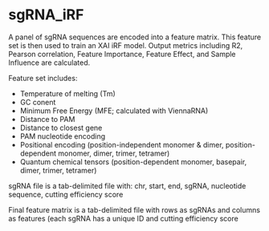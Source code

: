 # sgRNA_iRF
A panel of sgRNA sequences are encoded into a feature matrix. This feature set is then used to train an XAI iRF model.  Output metrics including R2, Pearson correlation, Feature Importance, Feature Effect, and Sample Influence are calculated.

Feature set includes:
- Temperature of melting (Tm)
- GC conent
- Minimum Free Energy (MFE; calculated with ViennaRNA)
- Distance to PAM
- Distance to closest gene
- PAM nucleotide encoding
- Positional encoding (position-independent monomer & dimer, position-dependent monomer, dimer, trimer, tetramer)
- Quantum chemical tensors (position-dependent monomer, basepair, dimer, trimer, tetramer)

sgRNA file is a tab-delimited file with: chr, start, end, sgRNA, nucleotide sequence, cutting efficiency score

Final feature matrix is a tab-delimited file with rows as sgRNAs and columns as features (each sgRNA has a unique ID and cutting efficiency score

